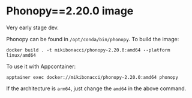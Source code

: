 # Phonopy==2.20.0 image

Very early stage dev.

Phonopy can be found in `/opt/conda/bin/phonopy`. 
To build the image:

```shell
docker build . -t mikibonacci/phonopy-2.20.0:amd64 --platform linux/amd64
```

To use it with Appcontainer:

```shell
apptainer exec docker://mikibonacci/phonopy-2.20.0:amd64 phonopy
```

If the architecture is `arm64`, just change the `amd64` in the above command.